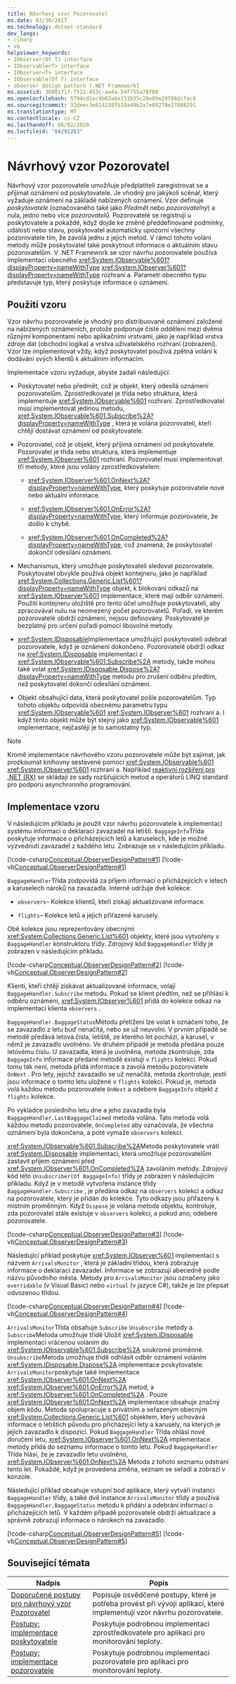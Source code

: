 ```yaml
---
title: Návrhový vzor Pozorovatel
ms.date: 03/30/2017
ms.technology: dotnet-standard
dev_langs:
- csharp
- vb
helpviewer_keywords:
- IObserver(Of T) interface
- IObservable<T> interface
- IObserver<T> interface
- IObservable(Of T) interface
- observer design pattern [.NET Framework]
ms.assetid: 3680171f-f522-453c-aa4a-54f755a78f88
ms.openlocfilehash: 5794cd1ec9b63a6e151b35c28e09e29f86dcfac6
ms.sourcegitcommit: 33deec3e814238fb18a49b2a7e89278e27888291
ms.translationtype: MT
ms.contentlocale: cs-CZ
ms.lasthandoff: 06/02/2020
ms.locfileid: "84291263"
---
```

# <a name="observer-design-pattern"></a>Návrhový vzor Pozorovatel

Návrhový vzor pozorovatele umožňuje předplatiteli zaregistrovat se a přijímat oznámení od poskytovatele. Je vhodný pro jakýkoli scénář, který vyžaduje oznámení na základě nabízených oznámení. Vzor definuje *poskytovatele* (označovaného také jako *Předmět* nebo *pozorovatelný*) a nula, jedno nebo více *pozorovatelů*. Pozorovatelé se registrují u poskytovatele a pokaždé, když dojde ke změně předdefinované podmínky, události nebo stavu, poskytovatel automaticky upozorní všechny pozorovatele tím, že zavolá jednu z jejich metod. V rámci tohoto volání metody může poskytovatel také poskytnout informace o aktuálním stavu pozorovatelům. V .NET Framework se vzor návrhu pozorovatele používá implementací obecného <xref:System.IObservable%601?displayProperty=nameWithType> <xref:System.IObserver%601?displayProperty=nameWithType> rozhraní a. Parametr obecného typu představuje typ, který poskytuje informace o oznámení.

## <a name="applying-the-pattern"></a>Použití vzoru

Vzor návrhu pozorovatele je vhodný pro distribuované oznámení založené na nabízených oznámeních, protože podporuje čisté oddělení mezi dvěma různými komponentami nebo aplikačními vrstvami, jako je například vrstva zdroje dat (obchodní logika) a vrstva uživatelského rozhraní (zobrazení). Vzor lze implementovat vždy, když poskytovatel používá zpětná volání k dodávání svých klientů k aktuálním informacím.

Implementace vzoru vyžaduje, abyste zadali následující:

- Poskytovatel nebo předmět, což je objekt, který odesílá oznámení pozorovatelům. Zprostředkovatel je třída nebo struktura, která implementuje <xref:System.IObservable%601> rozhraní. Zprostředkovatel musí implementovat jedinou metodu, <xref:System.IObservable%601.Subscribe%2A?displayProperty=nameWithType> , která je volána pozorovateli, kteří chtějí dostávat oznámení od poskytovatele.

- Pozorovatel, což je objekt, který přijímá oznámení od poskytovatele. Pozorovatel je třída nebo struktura, která implementuje <xref:System.IObserver%601> rozhraní. Pozorovatel musí implementovat tři metody, které jsou volány zprostředkovatelem:

  - <xref:System.IObserver%601.OnNext%2A?displayProperty=nameWithType>, který poskytuje pozorovatele nové nebo aktuální informace.

  - <xref:System.IObserver%601.OnError%2A?displayProperty=nameWithType>, který informuje pozorovatele, že došlo k chybě.

  - <xref:System.IObserver%601.OnCompleted%2A?displayProperty=nameWithType>, což znamená, že poskytovatel dokončil odesílání oznámení.

- Mechanismus, který umožňuje poskytovateli sledovat pozorovatele. Poskytovatel obvykle používá objekt kontejneru, jako je například <xref:System.Collections.Generic.List%601?displayProperty=nameWithType> objekt, k blokování odkazů na <xref:System.IObserver%601> implementace, které mají odběr oznámení. Použití kontejneru úložiště pro tento účel umožňuje poskytovateli, aby zpracovával nulu na neomezený počet pozorovatelů. Pořadí, ve kterém pozorovatelé obdrží oznámení, nejsou definovány. Poskytovatel je bezplatný pro určení pořadí pomocí libovolné metody.

- <xref:System.IDisposable>Implementace umožňující poskytovateli odebrat pozorovatele, když je oznámení dokončeno. Pozorovatelé obdrží odkaz na <xref:System.IDisposable> implementaci z <xref:System.IObservable%601.Subscribe%2A> metody, takže mohou také volat <xref:System.IDisposable.Dispose%2A?displayProperty=nameWithType> metodu pro zrušení odběru předtím, než poskytovatel dokončí odesílání oznámení.

- Objekt obsahující data, která poskytovatel pošle pozorovatelům. Typ tohoto objektu odpovídá obecnému parametru typu <xref:System.IObservable%601> <xref:System.IObserver%601> rozhraní a. I když tento objekt může být stejný jako <xref:System.IObservable%601> implementace, nejčastěji je to samostatný typ.

> [!NOTE]
> Kromě implementace návrhového vzoru pozorovatele může být zajímat, jak prozkoumat knihovny sestavené pomocí <xref:System.IObservable%601> <xref:System.IObserver%601> rozhraní a. Například [reaktivní rozšíření pro .NET (RX)](https://docs.microsoft.com/previous-versions/dotnet/reactive-extensions/hh242985(v=vs.103)) se skládají ze sady rozšiřujících metod a operátorů LINQ standard pro podporu asynchronního programování.

## <a name="implementing-the-pattern"></a>Implementace vzoru

V následujícím příkladu je použit vzor návrhu pozorovatele k implementaci systému informací o deklaraci zavazadel na letišti. `BaggageInfo`Třída poskytuje informace o přicházejících letů a karuselech, kde je možné vyzvednutí zavazadel z každého letu. Zobrazuje se v následujícím příkladu.

[!code-csharp[Conceptual.ObserverDesignPattern#1](../../../samples/snippets/csharp/VS_Snippets_CLR/conceptual.observerdesignpattern/cs/provider.cs#1)]
[!code-vb[Conceptual.ObserverDesignPattern#1](../../../samples/snippets/visualbasic/VS_Snippets_CLR/conceptual.observerdesignpattern/vb/provider.vb#1)]

`BaggageHandler`Třída zodpovídá za příjem informací o přicházejících v letech a karuselech nároků na zavazadla. Interně udržuje dvě kolekce:

- `observers`– Kolekce klientů, kteří získají aktualizované informace.

- `flights`– Kolekce letů a jejich přiřazené karusely.

Obě kolekce jsou reprezentovány obecnými <xref:System.Collections.Generic.List%601> objekty, které jsou vytvořeny v `BaggageHandler` konstruktoru třídy. Zdrojový kód `BaggageHandler` třídy je zobrazen v následujícím příkladu.

[!code-csharp[Conceptual.ObserverDesignPattern#2](../../../samples/snippets/csharp/VS_Snippets_CLR/conceptual.observerdesignpattern/cs/provider.cs#2)]
[!code-vb[Conceptual.ObserverDesignPattern#2](../../../samples/snippets/visualbasic/VS_Snippets_CLR/conceptual.observerdesignpattern/vb/provider.vb#2)]

Klienti, kteří chtějí získávat aktualizované informace, volají `BaggageHandler.Subscribe` metodu. Pokud se klient předtím, než se přihlásí k odběru oznámení, <xref:System.IObserver%601> přidá do kolekce odkaz na implementaci klienta `observers` .

`BaggageHandler.BaggageStatus`Metodu přetížení lze volat k označení toho, že se zavazadlo z letu buď nenačítá, nebo se už neuvolní. V prvním případě se metodě předává letová čísla, letiště, ze kterého let pochází, a karusel, v němž je zavazadlo uvolněno. Ve druhém případě je metoda předána pouze letovému číslu. U zavazadla, která je uvolněna, metoda zkontroluje, zda `BaggageInfo` informace předané metodě existují v `flights` kolekci. Pokud tomu tak není, metoda přidá informace a zavolá metodu pozorovatele `OnNext` . Pro lety, jejichž zavazadlo se už nenačítá, metoda zkontroluje, jestli jsou informace o tomto letu uložené v `flights` kolekci. Pokud je, metoda volá každou metodu pozorovatele `OnNext` a odebere `BaggageInfo` objekt z `flights` kolekce.

Po vykládce posledního letu dne a jeho zavazadla byla `BaggageHandler.LastBaggageClaimed` metoda volána. Tato metoda volá každou metodu pozorovatele, `OnCompleted` aby označovala, že všechna oznámení byla dokončena, a poté vymaže `observers` kolekci.

<xref:System.IObservable%601.Subscribe%2A>Metoda poskytovatele vrátí <xref:System.IDisposable> implementaci, která umožňuje pozorovatelům zastavit příjem oznámení před <xref:System.IObserver%601.OnCompleted%2A> zavoláním metody. Zdrojový kód této `Unsubscriber(Of BaggageInfo)` třídy je zobrazen v následujícím příkladu. Když je v metodě vytvořena instance třídy `BaggageHandler.Subscribe` , je předána odkaz na `observers` kolekci a odkaz na pozorovatele, který je přidán do kolekce. Tyto odkazy jsou přiřazeny k místním proměnným. Když `Dispose` je volána metoda objektu, kontroluje, zda pozorovatel stále existuje v `observers` kolekci, a pokud ano, odebere pozorovatele.

[!code-csharp[Conceptual.ObserverDesignPattern#3](../../../samples/snippets/csharp/VS_Snippets_CLR/conceptual.observerdesignpattern/cs/provider.cs#3)]
[!code-vb[Conceptual.ObserverDesignPattern#3](../../../samples/snippets/visualbasic/VS_Snippets_CLR/conceptual.observerdesignpattern/vb/provider.vb#3)]

Následující příklad poskytuje <xref:System.IObserver%601> implementaci s názvem `ArrivalsMonitor` , která je základní třídou, která zobrazuje informace o deklaraci zavazadel. Informace se zobrazují abecedně podle názvu původního města. Metody pro `ArrivalsMonitor` jsou označeny jako `overridable` (v Visual Basic) nebo `virtual` (v jazyce C#), takže je lze přepsat odvozenou třídou.

[!code-csharp[Conceptual.ObserverDesignPattern#4](../../../samples/snippets/csharp/VS_Snippets_CLR/conceptual.observerdesignpattern/cs/observer.cs#4)]
[!code-vb[Conceptual.ObserverDesignPattern#4](../../../samples/snippets/visualbasic/VS_Snippets_CLR/conceptual.observerdesignpattern/vb/observer.vb#4)]

`ArrivalsMonitor`Třída obsahuje `Subscribe` `Unsubscribe` metody a. `Subscribe`Metoda umožňuje třídě Uložit <xref:System.IDisposable> implementaci vrácenou voláním do <xref:System.IObservable%601.Subscribe%2A> soukromé proměnné. `Unsubscribe`Metoda umožňuje třídě odhlásit odběr oznámení voláním <xref:System.IDisposable.Dispose%2A> implementace poskytovatele. `ArrivalsMonitor`poskytuje také implementace <xref:System.IObserver%601.OnNext%2A> <xref:System.IObserver%601.OnError%2A> metod, a <xref:System.IObserver%601.OnCompleted%2A> . Pouze <xref:System.IObserver%601.OnNext%2A> implementace obsahuje značný objem kódu. Metoda spolupracuje s privátním a seřazeným obecným <xref:System.Collections.Generic.List%601> objektem, který uchovává informace o letištích původu pro přicházející lety a karusely, na kterých je jejich zavazadlo k dispozici. Pokud `BaggageHandler` Třída ohlásí nové doručení letu, <xref:System.IObserver%601.OnNext%2A> implementace metody přidá do seznamu informace o tomto letu. Pokud `BaggageHandler` Třída hlásí, že je zavazadlo letu uvolněno, <xref:System.IObserver%601.OnNext%2A> Metoda z tohoto seznamu odstraní tento let. Pokaždé, když je provedena změna, seznam se seřadí a zobrazí v konzole.

Následující příklad obsahuje vstupní bod aplikace, který vytváří instanci `BaggageHandler` třídy, a také dvě instance `ArrivalsMonitor` třídy a používá `BaggageHandler.BaggageStatus` metodu k přidání a odebrání informací o přicházejících letů. V každém případě pozorovatelé obdrží aktualizace a správně zobrazují informace o nárokech na zavazadlo.

[!code-csharp[Conceptual.ObserverDesignPattern#5](../../../samples/snippets/csharp/VS_Snippets_CLR/conceptual.observerdesignpattern/cs/program.cs#5)]
[!code-vb[Conceptual.ObserverDesignPattern#5](../../../samples/snippets/visualbasic/VS_Snippets_CLR/conceptual.observerdesignpattern/vb/module1.vb#5)]

## <a name="related-topics"></a>Související témata

|Nadpis|Popis|
|-----------|-----------------|
|[Doporučené postupy pro návrhový vzor Pozorovatel](observer-design-pattern-best-practices.md)|Popisuje osvědčené postupy, které je potřeba provést při vývoji aplikací, které implementují vzor návrhu pozorovatele.|
|[Postupy: implementace poskytovatele](how-to-implement-a-provider.md)|Poskytuje podrobnou implementaci zprostředkovatele pro aplikaci pro monitorování teploty.|
|[Postupy: implementace pozorovatele](how-to-implement-an-observer.md)|Poskytuje podrobnou implementaci pozorovatele pro aplikaci pro monitorování teploty.|
